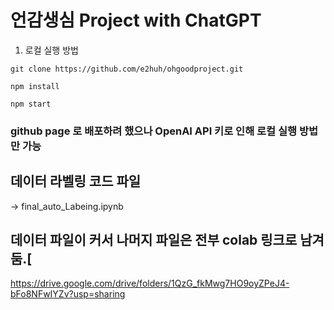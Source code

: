 # 언감생심 Project with ChatGPT

1. 로컬 실행 방법
   
```
git clone https://github.com/e2huh/ohgoodproject.git

npm install

npm start
```
### github page 로 배포하려 했으나 OpenAI API 키로 인해 로컬 실행 방법만 가능

## 데이터 라벨링 코드 파일 
-> final_auto_Labeing.ipynb

## 데이터 파일이 커서 나머지 파일은 전부 colab 링크로 남겨둠.[
https://drive.google.com/drive/folders/1QzG_fkMwg7HO9oyZPeJ4-bFo8NFwIYZv?usp=sharing

